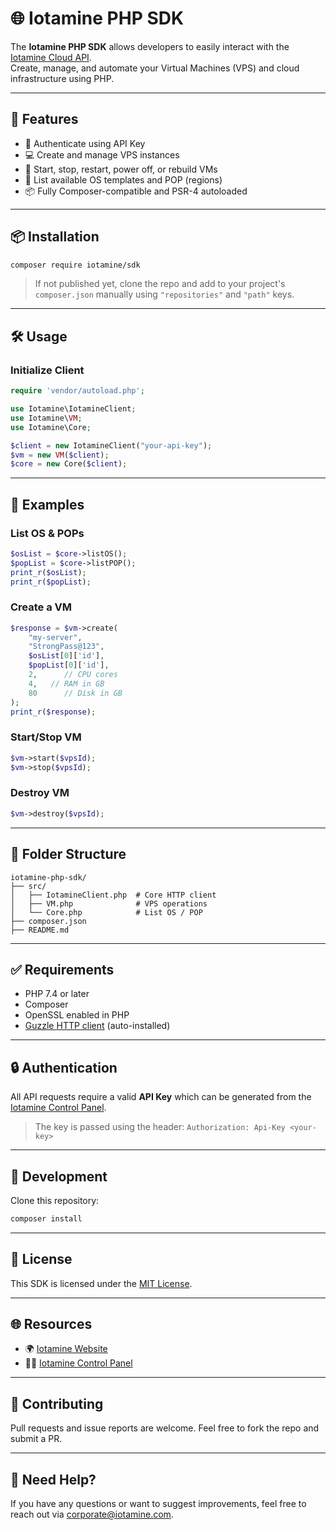 # 🌐 Iotamine PHP SDK

The **Iotamine PHP SDK** allows developers to easily interact with the [Iotamine Cloud API](https://iotamine.com).  
Create, manage, and automate your Virtual Machines (VPS) and cloud infrastructure using PHP.

---

## 🚀 Features

- 🔐 Authenticate using API Key
- 💻 Create and manage VPS instances
- 🔁 Start, stop, restart, power off, or rebuild VMs
- 🧱 List available OS templates and POP (regions)
- 📦 Fully Composer-compatible and PSR-4 autoloaded

---

## 📦 Installation

```bash
composer require iotamine/sdk
````

> If not published yet, clone the repo and add to your project's `composer.json` manually using `"repositories"` and `"path"` keys.

---

## 🛠 Usage

### Initialize Client

```php
require 'vendor/autoload.php';

use Iotamine\IotamineClient;
use Iotamine\VM;
use Iotamine\Core;

$client = new IotamineClient("your-api-key");
$vm = new VM($client);
$core = new Core($client);
```

---

## 🔧 Examples

### List OS & POPs

```php
$osList = $core->listOS();
$popList = $core->listPOP();
print_r($osList);
print_r($popList);
```

### Create a VM

```php
$response = $vm->create(
    "my-server",
    "StrongPass@123",
    $osList[0]['id'],
    $popList[0]['id'],
    2,      // CPU cores
    4,   // RAM in GB
    80      // Disk in GB
);
print_r($response);
```

### Start/Stop VM

```php
$vm->start($vpsId);
$vm->stop($vpsId);
```

### Destroy VM

```php
$vm->destroy($vpsId);
```

---

## 📂 Folder Structure

```
iotamine-php-sdk/
├── src/
│   ├── IotamineClient.php  # Core HTTP client
│   ├── VM.php              # VPS operations
│   └── Core.php            # List OS / POP
├── composer.json
├── README.md
```

---

## ✅ Requirements

* PHP 7.4 or later
* Composer
* OpenSSL enabled in PHP
* [Guzzle HTTP client](https://github.com/guzzle/guzzle) (auto-installed)

---

## 🔒 Authentication

All API requests require a valid **API Key** which can be generated from the [Iotamine Control Panel](https://iotamine.com/control).

> The key is passed using the header:
> `Authorization: Api-Key <your-key>`

---

## 🧪 Development

Clone this repository:

```bash
composer install
```

---

## 🪪 License

This SDK is licensed under the [MIT License](LICENSE).

---

## 🌐 Resources

* 🌍 [Iotamine Website](https://iotamine.com)
* 🧑‍💻 [Iotamine Control Panel](https://iotamine.com/control)

---

## 🤝 Contributing

Pull requests and issue reports are welcome. Feel free to fork the repo and submit a PR.

---

## 🙋 Need Help?

If you have any questions or want to suggest improvements, feel free to reach out via [corporate@iotamine.com](mailto:corporate@iotamine.com).